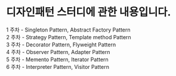 # 디자인패턴 스터디에 관한 내용입니다.
1 주차 - Singleton Pattern, Abstract Factory Pattern <br>
2 주차 - Strategy Pattern, Template method Pattern <br>
3 주차 - Decorator Pattern, Flyweight Pattern <br>
4 주차 - Observer Pattern, Adapter Pattern <br>
5 주차 - Memento Pattern, Iterator Pattern <br>
6 주차 - Interpreter Pattern, Visitor Pattern <br>
